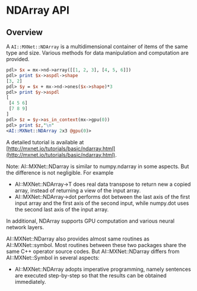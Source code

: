 <!--- Licensed to the Apache Software Foundation (ASF) under one -->
<!--- or more contributor license agreements.  See the NOTICE file -->
<!--- distributed with this work for additional information -->
<!--- regarding copyright ownership.  The ASF licenses this file -->
<!--- to you under the Apache License, Version 2.0 (the -->
<!--- "License"); you may not use this file except in compliance -->
<!--- with the License.  You may obtain a copy of the License at -->

<!---   http://www.apache.org/licenses/LICENSE-2.0 -->

<!--- Unless required by applicable law or agreed to in writing, -->
<!--- software distributed under the License is distributed on an -->
<!--- "AS IS" BASIS, WITHOUT WARRANTIES OR CONDITIONS OF ANY -->
<!--- KIND, either express or implied.  See the License for the -->
<!--- specific language governing permissions and limitations -->
<!--- under the License. -->

# NDArray API

## Overview

A `AI::MXNet::NDArray` is a multidimensional container of items of the same type and
size. Various methods for data manipulation and computation are provided.

```perl
pdl> $x = mx->nd->array([[1, 2, 3], [4, 5, 6]])
pdl> print $x->aspdl->shape
[3, 2]
pdl> $y = $x + mx->nd->ones($x->shape)*3
pdl> print $y->aspdl
[
 [4 5 6]
 [7 8 9]
]
pdl> $z = $y->as_in_context(mx->gpu(0))
pdl> print $z,"\n"
<AI::MXNet::NDArray 2x3 @gpu(0)>
```

A detailed tutorial is available at
[http://mxnet.io/tutorials/basic/ndarray.html](http://mxnet.io/tutorials/basic/ndarray.html).

Note: AI::MXNet::NDarray is similar to numpy.ndarray in some aspects. But the difference is not negligible. For example

- AI::MXNet::NDArray->T does real data transpose to return new a copied array, instead
     of returning a view of the input array.
- AI::MXNet::NDArray->dot performs dot between the last axis of the first input array
     and the first axis of the second input, while numpy.dot uses the second
     last axis of the input array.

In additional, NDArray supports GPU computation and various neural
network layers.

AI::MXNet::NDarray also provides almost same routines as AI::MXNet::symbol. Most
routines between these two packages share the same C++ operator source
codes. But AI::MXNet::NDarray differs from AI::MXNet::Symbol in several aspects:

- AI::MXNet::NDArray adopts imperative programming, namely sentences are executed
     step-by-step so that the results can be obtained immediately.
